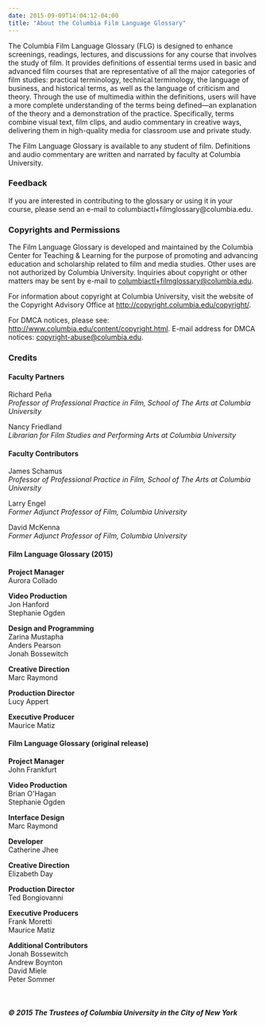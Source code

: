 ```yaml
---
date: 2015-09-09T14:04:12-04:00
title: "About the Columbia Film Language Glossary"
---
```


The Columbia Film Language Glossary (FLG) is designed to enhance screenings, readings, lectures, and discussions for any course that involves the study of film. It provides definitions of essential terms used in basic and advanced film courses that are representative of all the major categories of film studies: practical terminology, technical terminology, the language of business, and historical terms, as well as the language of criticism and theory. Through the use of multimedia within the definitions, users will have a more complete understanding of the terms being defined—an explanation of the theory and a demonstration of the practice. Specifically, terms combine visual text, film clips, and audio commentary in creative ways, delivering them in high-quality media for classroom use and private study.

The Film Language Glossary is available to any student of film. Definitions and audio commentary are written and narrated by faculty at Columbia University.

<div class="about-div" id="Feedback">
<h3>Feedback</h3>

<p>If you are interested in contributing to the glossary or using it in your course, please send an e-mail to columbiactl+filmglossary@columbia.edu.</p>
</div>

### Copyrights and Permissions

The Film Language Glossary is developed and maintained by the Columbia Center for Teaching & Learning for the purpose of promoting and advancing education and scholarship related to film and media studies. Other uses are not authorized by Columbia University. Inquiries about copyright or other matters may be sent by e-mail to columbiactl+filmglossary@columbia.edu.

For information about copyright at Columbia University, visit the website of the Copyright Advisory Office at <http://copyright.columbia.edu/copyright/>.

For DMCA notices, please see: http://www.columbia.edu/content/copyright.html. E-mail address for DMCA notices: <copyright-abuse@columbia.edu>.

### Credits

#### Faculty Partners

Richard Pe&#241;a  
_Professor of Professional Practice in Film, School of The Arts at Columbia University_

Nancy Friedland  
_Librarian for Film Studies and Performing Arts at Columbia University_

#### Faculty Contributors

James Schamus  
_Professor of Professional Practice in Film, School of The Arts at Columbia University_

Larry Engel  
_Former Adjunct Professor of Film, Columbia University_

David McKenna  
_Former Adjunct Professor of Film, Columbia University_


#### Film Language Glossary (2015)

__Project Manager__  
Aurora Collado

__Video Production__  
Jon Hanford  
Stephanie Ogden

__Design and Programming__  
Zarina Mustapha  
Anders Pearson  
Jonah Bossewitch  
  
__Creative Direction__  
Marc Raymond  
  
__Production Director__  
Lucy Appert  
  
__Executive Producer__  
Maurice Matiz  

#### Film Language Glossary (original release)

__Project Manager__  
John Frankfurt

__Video Production__  
Brian O'Hagan  
Stephanie Ogden

__Interface Design__  
Marc Raymond

__Developer__  
Catherine Jhee

__Creative Direction__  
Elizabeth Day

__Production Director__  
Ted Bongiovanni

__Executive Producers__  
Frank Moretti  
Maurice Matiz

__Additional Contributors__  
Jonah Bossewitch  
Andrew Boynton  
David Miele  
Peter Sommer

<br />

##### &copy; 2015 The Trustees of Columbia University in the City of New York
